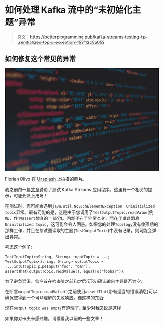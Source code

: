 # 如何处理 Kafka 流中的“未初始化主题”异常

> 原文：<https://betterprogramming.pub/kafka-streams-testing-tip-uninitialized-topic-exception-155f12c5a053>

## 如何修复这个常见的异常

![](img/fa039b43e9ac68aec5754f58e4c8d0ea.png)

Florian Olivo 在 [Unsplash](https://unsplash.com?utm_source=medium&utm_medium=referral) 上拍摄的照片。

我之前的一篇[文章](https://medium.com/@abhishek1987/testing-kafka-streams-applications-1c5cb14c5376)讨论了测试 Kafka Streams 应用程序。这里有一个相关的提示，可能会派上用场！

在测试时，您可能会遇到`java.util.NoSuchElementException: Uninitialized topic`异常。最有可能的是，这是由于您调用了`TestOutputTopic.readValue`(例如，作为`assert`检查的一部分)。问题不在于异常本身，而在于错误消息`Uninitialized topic`，这可能会令人困惑。如果您的处理`Topology`没有像预期的那样工作，并且在您试图读取的主题(`TestOutputTopic`)中没有记录，则可能会弹出异常。

考虑这个例子:

```
TestInputTopic<String, String> inputTopic = ...;
TestOutputTopic<String, String> outputTopic = ...;inputTopic.pipeInput("foo", "bar");
assertThat(outputTopic.readValue(), equalTo("foobar"));
```

为了避免混淆，您应该在检查值之前和之后(可选)确认输出主题是否为空:

在断言`outputTopic.readValue()`之前使用`assertThat`(带有适当的错误消息)可以确保您得到一个可以理解的失败响应。像这样的东西:

现在`output topic was empty`有道理了...至少对我来说是这样！

如果你对卡夫卡感兴趣，请看看我以前的一些文章！
